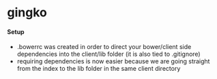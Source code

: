 # gingko

#### Setup
* .bowerrc was created in order to direct your bower/client side dependencies into the client/lib folder (it is also tied to .gitignore)
* requiring dependencies is now easier because we are going straight from the index to the lib folder in the same client directory
